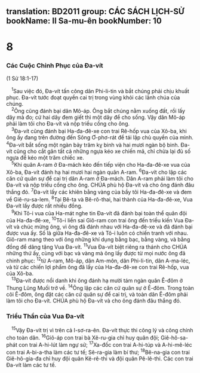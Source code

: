 translation: BD2011
group: CÁC SÁCH LỊCH-SỬ
bookName: II Sa-mu-ên 
bookNumber: 10
-------

<div class="title"><h1>8</h1><h3>Các Cuộc Chinh Phục của Ða-vít</h3><p>(1 Sử 18:1-17)</p></div>
<span class="verse 2sa_8_1"> <sup>1</sup>Sau việc đó, Ða-vít tấn công dân Phi-li-tin và bắt chúng phải chịu khuất phục. Ða-vít tước đoạt quyền cai trị trong vùng khỏi các lãnh chúa của chúng. <br/></span>
<span class="verse 2sa_8_2"> <sup>2</sup>Ông cũng đánh bại dân Mô-áp. Ông bắt chúng nằm xuống đất, rồi lấy dây mà đo; cứ hai dây đem giết thì một dây để cho sống. Vậy dân Mô-áp phải làm tôi cho Ða-vít và nộp triều cống cho ông.<br/></span>
<span class="verse 2sa_8_3"> <sup>3</sup>Ða-vít cũng đánh bại Ha-đa-đê-xe con trai Rê-hốp vua của Xô-ba, khi ông ấy đang trên đường đến Sông Ơ-phơ-rát để tái lập chủ quyền của mình. </span>
<span class="verse 2sa_8_4"><sup>4</sup>Ða-vít bắt sống một ngàn bảy trăm kỵ binh và hai mươi ngàn bộ binh. Ða-vít cũng cho cắt gân tất cả những ngựa kéo xe chiến mã, chỉ chừa lại đủ số ngựa để kéo một trăm chiếc xe.<br/></span>
<span class="verse 2sa_8_5"> <sup>5</sup>Khi quân A-ram ở Ða-mách kéo đến tiếp viện cho Ha-đa-đê-xe vua của Xô-ba, Ða-vít đánh hạ hai mươi hai ngàn quân A-ram. </span>
<span class="verse 2sa_8_6"><sup>6</sup>Ða-vít cho lập các căn cứ quân sự để cai trị dân A-ram ở Ða-mách. Dân A-ram phải làm tôi cho Ða-vít và nộp triều cống cho ông. CHÚA phù hộ Ða-vít và cho ông đánh đâu thắng đó. </span>
<span class="verse 2sa_8_7"><sup>7</sup>Ða-vít lấy các khiên bằng vàng của bầy tôi Ha-đa-đê-xe và đem về Giê-ru-sa-lem. </span>
<span class="verse 2sa_8_8"><sup>8</sup>Tại Bê-ta và Bê-rô-thai, hai thành của Ha-đa-đê-xe, Vua Ða-vít lấy được rất nhiều đồng.<br/></span>
<span class="verse 2sa_8_9"> <sup>9</sup>Khi Tô-i vua của Ha-mát nghe tin Ða-vít đã đánh bại toàn thể quân đội của Ha-đa-đê-xe, </span>
<span class="verse 2sa_8_10"><sup>10</sup>Tô-i liền sai Giô-ram con trai ông đến triều kiến Vua Ða-vít và chúc mừng ông, vì ông đã đánh nhau với Ha-đa-đê-xe và đã đánh bại được vua ấy. Số là giữa Ha-đa-đê-xe và Tô-i luôn có chiến tranh với nhau. Giô-ram mang theo với ông những khí dụng bằng bạc, bằng vàng, và bằng đồng để dâng tặng Vua Ða-vít. </span>
<span class="verse 2sa_8_11"><sup>11</sup>Vua Ða-vít biệt riêng ra thánh cho CHÚA những thứ ấy, cùng với bạc và vàng mà ông lấy được từ mọi nước ông đã chinh phục: </span>
<span class="verse 2sa_8_12"><sup>12</sup>từ A-ram, Mô-áp, dân Am-môn, dân Phi-li-tin, dân A-ma-léc, và từ các chiến lợi phẩm ông đã lấy của Ha-đa-đê-xe con trai Rê-hốp, vua của Xô-ba.<br/></span>
<span class="verse 2sa_8_13"> <sup>13</sup>Ða-vít được nổi danh khi ông đánh hạ mười tám ngàn quân Ê-đôm ở Thung Lũng Muối trở về. </span>
<span class="verse 2sa_8_14"><sup>14</sup>Ông lập các căn cứ quân sự ở Ê-đôm. Trong toàn cõi Ê-đôm, ông đặt các căn cứ quân sự để cai trị, và toàn dân Ê-đôm phải làm tôi cho Ða-vít. CHÚA phù hộ Ða-vít và cho ông đánh đâu thắng đó.<br/></span>
<div class="title"><h3>Triều Thần của Vua Ða-vít</h3></div>
<span class="verse 2sa_8_15"> <sup>15</sup>Vậy Ða-vít trị vì trên cả I-sơ-ra-ên. Ða-vít thực thi công lý và công chính cho toàn dân. </span>
<span class="verse 2sa_8_16"><sup>16</sup>Giô-áp con trai bà Xê-ru-gia chỉ huy quân đội; Giê-hô-sa-phát con trai A-hi-lút làm ngự sử; </span>
<span class="verse 2sa_8_17"><sup>17</sup>Xa-đốc con trai A-hi-túp và A-hi-mê-léc con trai A-bi-a-tha làm các tư tế; Sê-ra-gia làm bí thư; </span>
<span class="verse 2sa_8_18"><sup>18</sup>Bê-na-gia con trai Giê-hô-gia-đa chỉ huy đội quân Kê-rê-thi và đội quân Pê-lê-thi. Các con trai Ða-vít làm các tư tế. <br/></span>
